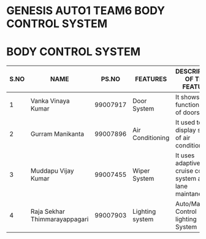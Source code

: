 # GENESIS AUTO1 TEAM6 BODY CONTROL SYSTEM
# BODY CONTROL SYSTEM
S.NO|NAME|PS.NO|FEATURES|DESCRIPTION OF THE FEATURE
|-|-|-|-|-|
1|Vanka Vinaya Kumar| 99007917| Door System |It shows the functionality of doors|
2|Gurram Manikanta| 99007896|Air Conditioning | It used to display status of air conditioning|
3|Muddapu Vijay Kumar| 99007455| Wiper System |It uses adaptive cruise control system and lane maintanence|
4|Raja Sekhar Thimmarayappagari| 99007903| Lighting system|  Auto/Manual Control lighting System |
